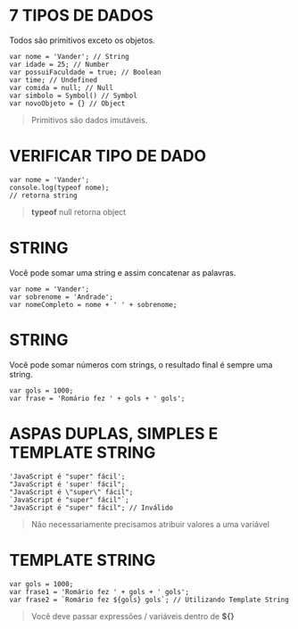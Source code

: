 # 7 TIPOS DE DADOS
Todos são primitivos exceto os objetos.
```
var nome = 'Vander'; // String
var idade = 25; // Number
var possuiFaculdade = true; // Boolean
var time; // Undefined
var comida = null; // Null
var simbolo = Symbol() // Symbol
var novoObjeto = {} // Object
```
>Primitivos são dados imutáveis.

# VERIFICAR TIPO DE DADO
```
var nome = 'Vander';
console.log(typeof nome);
// retorna string
```
> **typeof** null retorna object

# STRING
Você pode somar uma string e assim concatenar as palavras.
```
var nome = 'Vander';
var sobrenome = 'Andrade';
var nomeCompleto = nome + ' ' + sobrenome;
```
# STRING
Você pode somar números com strings, o resultado final é sempre uma string.
```
var gols = 1000;
var frase = 'Romário fez ' + gols + ' gols';
```
# ASPAS DUPLAS, SIMPLES E TEMPLATE STRING
```
'JavaScript é "super" fácil';
"JavaScript é 'super' fácil";
"JavaScript é \"super\" fácil";
`JavaScript é "super" fácil"`;
"JavaScript é "super" fácil"; // Inválido
```
>Não necessariamente precisamos atribuir valores a uma variável

# TEMPLATE STRING
```
var gols = 1000;
var frase1 = 'Romário fez ' + gols + ' gols';
var frase2 = `Romário fez ${gols} gols`; // Utilizando Template String
```
> Você deve passar expressões / variáveis dentro de **${}**